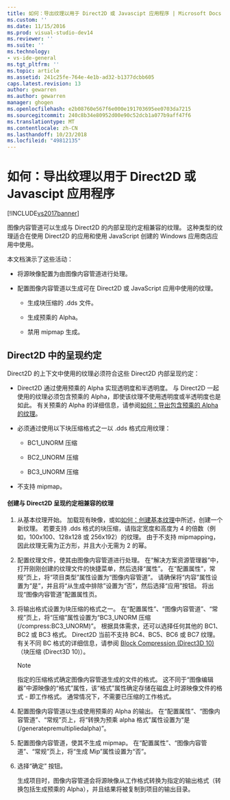 ```yaml
---
title: 如何：导出纹理以用于 Direct2D 或 Javascipt 应用程序 | Microsoft Docs
ms.custom: ''
ms.date: 11/15/2016
ms.prod: visual-studio-dev14
ms.reviewer: ''
ms.suite: ''
ms.technology:
- vs-ide-general
ms.tgt_pltfrm: ''
ms.topic: article
ms.assetid: 241c25fe-764e-4e1b-ad32-b1377dcbb605
caps.latest.revision: 13
author: gewarren
ms.author: gewarren
manager: ghogen
ms.openlocfilehash: e2b08760e567f6e000e191703695ee0703da7215
ms.sourcegitcommit: 240c8b34e80952d00e90c52dcb1a077b9aff47f6
ms.translationtype: MT
ms.contentlocale: zh-CN
ms.lasthandoff: 10/23/2018
ms.locfileid: "49812135"
---
```

# <a name="how-to-export-a-texture-for-use-with-direct2d-or-javascipt-apps"></a>如何：导出纹理以用于 Direct2D 或 Javascipt 应用程序
[!INCLUDE[vs2017banner](../includes/vs2017banner.md)]

图像内容管道可以生成与 Direct2D 的内部呈现约定相兼容的纹理。 这种类型的纹理适合在使用 Direct2D 的应用和使用 JavaScript 创建的 Windows 应用商店应用中使用。  
  
 本文档演示了这些活动：  
  
-   将源映像配置为由图像内容管道进行处理。  
  
-   配置图像内容管道以生成可在 Direct2D 或 JavaScript 应用中使用的纹理。  
  
    -   生成块压缩的 .dds 文件。  
  
    -   生成预乘的 Alpha。  
  
    -   禁用 mipmap 生成。  
  
## <a name="rendering-conventions-in-direct2d"></a>Direct2D 中的呈现约定  
 Direct2D 的上下文中使用的纹理必须符合这些 Direct2D 内部呈现约定：  
  
-   Direct2D 通过使用预乘的 Alpha 实现透明度和半透明度。 与 Direct2D 一起使用的纹理必须包含预乘的 Alpha，即使该纹理不使用透明度或半透明度也是如此。 有关预乘的 Alpha 的详细信息，请参阅[如何：导出包含预乘的 Alpha 的纹理](../designers/how-to-export-a-texture-that-has-premultiplied-alpha.md)。  
  
-   必须通过使用以下块压缩格式之一以 .dds 格式应用纹理：  
  
    -   BC1_UNORM 压缩  
  
    -   BC2_UNORM 压缩  
  
    -   BC3_UNORM 压缩  
  
-   不支持 mipmap。  
  
#### <a name="to-create-a-texture-thats-compatible-with-direct2d-rendering-conventions"></a>创建与 Direct2D 呈现约定相兼容的纹理  
  
1. 从基本纹理开始。 加载现有映像，或如[如何：创建基本纹理](../designers/how-to-create-a-basic-texture.md)中所述，创建一个新纹理。 若要支持 .dds 格式的块压缩，请指定宽度和高度为 4 的倍数（例如，100x100、128x128 或 256x192）的纹理。 由于不支持 mipmapping，因此纹理无需为正方形，并且大小无需为 2 的幂。  
  
2. 配置纹理文件，使其由图像内容管道进行处理。 在“解决方案资源管理器”中，打开刚刚创建的纹理文件的快捷菜单，然后选择“属性”。 在“配置属性”，常规”页上，将“项目类型”属性设置为“图像内容管道”。 请确保将“内容”属性设置为“是”，并且将“从生成中排除”设置为“否”，然后选择“应用”按钮。 将出现“图像内容管道”配置属性页。  
  
3. 将输出格式设置为块压缩的格式之一。 在“配置属性”、“图像内容管道”、“常规”页上，将“压缩”属性设置为“BC3_UNORM 压缩(/compress:BC3_UNORM)”。 根据具体需求，还可以选择任何其他的 BC1、BC2 或 BC3 格式。 Direct2D 当前不支持 BC4、BC5、BC6 或 BC7 纹理。 有关不同 BC 格式的详细信息，请参阅 [Block Compression (Direct3D 10)](http://msdn.microsoft.com/library/windows/desktop/bb694531.aspx)（块压缩 (Direct3D 10)）。  
  
   > [!NOTE]
   >  指定的压缩格式确定图像内容管道生成的文件的格式。 这不同于“图像编辑器”中源映像的“格式”属性，该“格式”属性确定存储在磁盘上时源映像文件的格式 - 即工作格式。 通常情况下，不需要已压缩的工作格式。  
  
4. 配置图像内容管道以生成使用预乘的 Alpha 的输出。 在“配置属性”、“图像内容管道”、“常规”页上，将“转换为预乘 alpha 格式”属性设置为“是(/generatepremultipliedalpha)”。  
  
5. 配置图像内容管道，使其不生成 mipmap。 在“配置属性”、“图像内容管道”、“常规”页上，将“生成 Mip”属性设置为“否”。  
  
6. 选择“确定”  按钮。  
  
   生成项目时，图像内容管道会将源映像从工作格式转换为指定的输出格式（转换包括生成预乘的 Alpha），并且结果将被复制到项目的输出目录。



